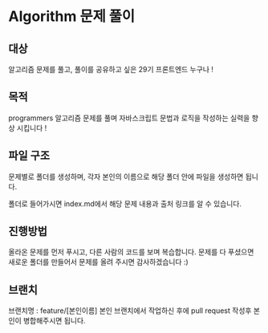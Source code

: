 # Algorithm 문제 풀이

## 대상

알고리즘 문제를 풀고, 풀이를 공유하고 싶은 29기 프론트엔드 누구나 !

## 목적

programmers 알고리즘 문제를 풀며 자바스크립트 문법과 로직을 작성하는 실력을 향상 시킵니다 !

## 파일 구조

문제별로 폴더를 생성하며, 각자 본인의 이름으로 해당 폴더 안에 파일을 생성하면 됩니다.

폴더로 들어가시면 index.md에서 해당 문제 내용과 출처 링크를 알 수 있습니다.

## 진행방법

올라온 문제를 먼저 푸시고, 다른 사람의 코드를 보며 복습합니다.
문제를 다 푸셨으면 새로운 폴더를 만들어서 문제를 올려 주시면 감사하겠습니다 :)

## 브랜치

브랜치명 : feature/[본인이름]
본인 브랜치에서 작업하신 후에 pull request 작성후 본인이 병합해주시면 됩니다.
